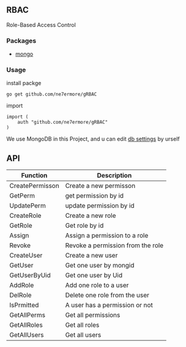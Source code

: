## RBAC
Role-Based Access Control

### Packages
* [mongo](https://gopkg.in/mgo.v2)


### Usage

install packge
```
go get github.com/ne7ermore/gRBAC
```

import
```
import (
    auth "github.com/ne7ermore/gRBAC"
)
```

We use MongoDB in this Project, and u can edit [db settings](https://github.com/ne7ermore/gRBAC/blob/master/common/const.go#L26) by urself

## API
|Function|Description|
|--|--|
|CreatePermisson|Create a new permisson|
|GetPerm|get permission by id|
|UpdatePerm|update permission by id|
|CreateRole|Create a new role|
|GetRole|Get role by id|
|Assign|Assign a permission to a role|
|Revoke|Revoke a permission from the role|
|CreateUser|Create a new user|
|GetUser|Get one user by mongid|
|GetUserByUid|Get one user by Uid|
|AddRole|Add one role to a user|
|DelRole|Delete one role from the user|
|IsPrmitted|A user has a permission or not|
|GetAllPerms|Get all permissions|
|GetAllRoles|Get all roles|
|GetAllUsers|Get all users|
